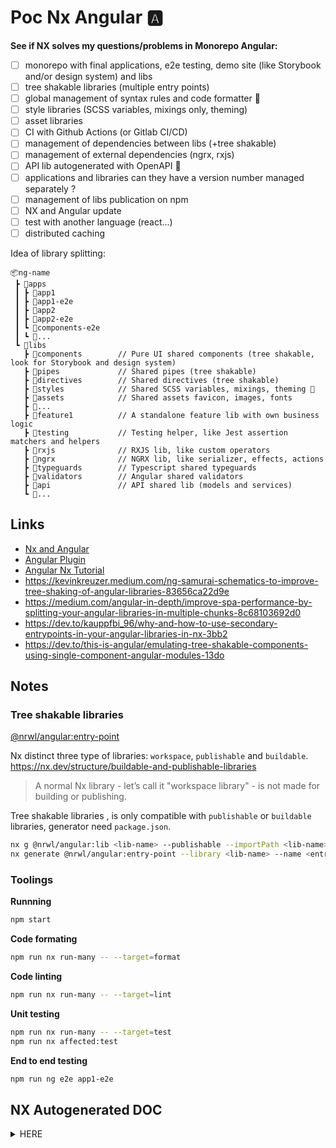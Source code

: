# Poc Nx Angular 🅰️

**See if NX solves my questions/problems in Monorepo Angular:**

- [ ] monorepo with final applications, e2e testing, demo site (like Storybook and/or design system) and libs
- [ ] tree shakable libraries (multiple entry points)
- [ ] global management of syntax rules and code formatter 👮
- [ ] style libraries (SCSS variables, mixings only, theming)
- [ ] asset libraries
- [ ] CI with Github Actions (or Gitlab CI/CD)
- [ ] management of dependencies between libs (+tree shakable)
- [ ] management of external dependencies (ngrx, rxjs)
- [ ] API lib autogenerated with OpenAPI 🥰
- [ ] applications and libraries can they have a version number managed separately ?
- [ ] management of libs publication on npm
- [ ] NX and Angular update
- [ ] test with another language (react...)
- [ ] distributed caching

Idea of library splitting:

```
📦ng-name
 ┣ 📂apps
 ┃ ┣ 📂app1
 ┃ ┣ 📂app1-e2e
 ┃ ┣ 📂app2
 ┃ ┣ 📂app2-e2e
 ┃ ┗ 📂components-e2e
 ┃ ┗ 📂...
 ┗ 📂libs
   ┣ 📂components        // Pure UI shared components (tree shakable, look for Storybook and design system)
   ┣ 📂pipes             // Shared pipes (tree shakable)
   ┣ 📂directives        // Shared directives (tree shakable)
   ┣ 📂styles            // Shared SCSS variables, mixings, theming 🤷
   ┣ 📂assets            // Shared assets favicon, images, fonts
   ┣ 📂...
   ┣ 📂feature1          // A standalone feature lib with own business logic
   ┣ 📂testing           // Testing helper, like Jest assertion matchers and helpers
   ┣ 📂rxjs              // RXJS lib, like custom operators
   ┣ 📂ngrx              // NGRX lib, like serializer, effects, actions
   ┣ 📂typeguards        // Typescript shared typeguards
   ┣ 📂validators        // Angular shared validators
   ┣ 📂api               // API shared lib (models and services)
   ┗ 📂...
```

## Links

- [Nx and Angular](https://nx.dev/getting-started/nx-and-angular)
- [Angular Plugin](https://nx.dev/angular/overview)
- [Angular Nx Tutorial](https://nx.dev/angular-tutorial/01-create-application)
- https://kevinkreuzer.medium.com/ng-samurai-schematics-to-improve-tree-shaking-of-angular-libraries-83656ca22d9e
- https://medium.com/angular-in-depth/improve-spa-performance-by-splitting-your-angular-libraries-in-multiple-chunks-8c68103692d0
- https://dev.to/kauppfbi_96/why-and-how-to-use-secondary-entrypoints-in-your-angular-libraries-in-nx-3bb2
- https://dev.to/this-is-angular/emulating-tree-shakable-components-using-single-component-angular-modules-13do

## Notes

### Tree shakable libraries

[@nrwl/angular:entry-point](https://nx.dev/angular/library-secondary-entry-point)

Nx distinct three type of libraries: `workspace`, `publishable` and `buildable`.
https://nx.dev/structure/buildable-and-publishable-libraries

> A normal Nx library - let’s call it "workspace library" - is not made for building or publishing.

Tree shakable libraries , is only compatible with `publishable` or `buildable` libraries, generator need `package.json`.

```bash
nx g @nrwl/angular:lib <lib-name> --publishable --importPath <lib-name>
nx generate @nrwl/angular:entry-point --library <lib-name> --name <entry-point-name>
```

### Toolings

**Runnning**

```bash
npm start
```

**Code formating**

```bash
npm run nx run-many -- --target=format
```

**Code linting**

```bash
npm run nx run-many -- --target=lint
```

**Unit testing**

```bash
npm run nx run-many -- --target=test
npm run nx affected:test
```

**End to end testing**

```bash
npm run ng e2e app1-e2e
```

## NX Autogenerated DOC

<details>
  <summary>HERE</summary>

This project was generated using [Nx](https://nx.dev).

<p style="text-align: center;"><img src="https://raw.githubusercontent.com/nrwl/nx/master/images/nx-logo.png" width="450"></p>

🔎 **Smart, Fast and Extensible Build System**

## Quick Start & Documentation

[Nx Documentation](https://nx.dev/angular)

[10-minute video showing all Nx features](https://nx.dev/getting-started/intro)

[Interactive Tutorial](https://nx.dev/tutorial/01-create-application)

## Adding capabilities to your workspace

Nx supports many plugins which add capabilities for developing different types of applications and different tools.

These capabilities include generating applications, libraries, etc as well as the devtools to test, and build projects as well.

Below are our core plugins:

- [Angular](https://angular.io)
  - `ng add @nrwl/angular`
- [React](https://reactjs.org)
  - `ng add @nrwl/react`
- Web (no framework frontends)
  - `ng add @nrwl/web`
- [Nest](https://nestjs.com)
  - `ng add @nrwl/nest`
- [Express](https://expressjs.com)
  - `ng add @nrwl/express`
- [Node](https://nodejs.org)
  - `ng add @nrwl/node`

There are also many [community plugins](https://nx.dev/community) you could add.

## Generate an application

Run `ng g @nrwl/angular:app my-app` to generate an application.

> You can use any of the plugins above to generate applications as well.

When using Nx, you can create multiple applications and libraries in the same workspace.

## Generate a library

Run `ng g @nrwl/angular:lib my-lib` to generate a library.

> You can also use any of the plugins above to generate libraries as well.

Libraries are shareable across libraries and applications. They can be imported from `@poc-nx-angular/mylib`.

## Development server

Run `ng serve my-app` for a dev server. Navigate to http://localhost:4200/. The app will automatically reload if you change any of the source files.

## Code scaffolding

Run `ng g component my-component --project=my-app` to generate a new component.

## Build

Run `ng build my-app` to build the project. The build artifacts will be stored in the `dist/` directory. Use the `--prod` flag for a production build.

## Running unit tests

Run `ng test my-app` to execute the unit tests via [Jest](https://jestjs.io).

Run `nx affected:test` to execute the unit tests affected by a change.

## Running end-to-end tests

Run `ng e2e my-app` to execute the end-to-end tests via [Cypress](https://www.cypress.io).

Run `nx affected:e2e` to execute the end-to-end tests affected by a change.

## Understand your workspace

Run `nx graph` to see a diagram of the dependencies of your projects.

## Further help

Visit the [Nx Documentation](https://nx.dev/angular) to learn more.

## ☁ Nx Cloud

### Distributed Computation Caching & Distributed Task Execution

<p style="text-align: center;"><img src="https://raw.githubusercontent.com/nrwl/nx/master/images/nx-cloud-card.png"></p>

Nx Cloud pairs with Nx in order to enable you to build and test code more rapidly, by up to 10 times. Even teams that are new to Nx can connect to Nx Cloud and start saving time instantly.

Teams using Nx gain the advantage of building full-stack applications with their preferred framework alongside Nx’s advanced code generation and project dependency graph, plus a unified experience for both frontend and backend developers.

Visit [Nx Cloud](https://nx.app/) to learn more.

</details>

